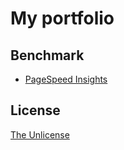 # My portfolio

## Benchmark

- [PageSpeed Insights](https://pagespeed.web.dev/report?url=https%3A%2F%2Fraviqqe.com%2F)

## License

[The Unlicense](https://choosealicense.com/licenses/unlicense/)

